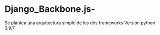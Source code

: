 # Django_Backbone.js-
Se plantea una arquitectura simple de los dos frameworks
Version python 3.9.7
